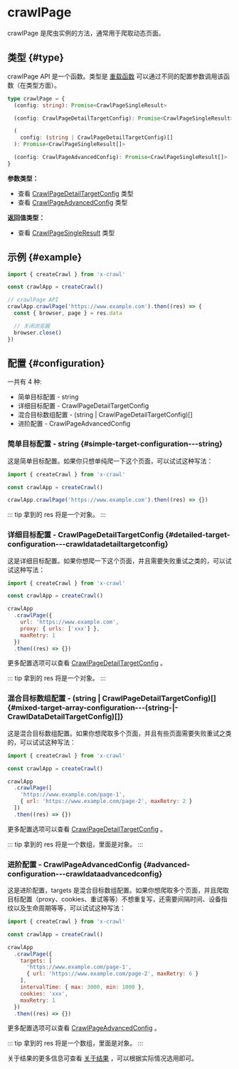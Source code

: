# crawlPage

crawlPage 是爬虫实例的方法，通常用于爬取动态页面。

## 类型 {#type}

crawlPage API 是一个函数。类型是 [重载函数](https://www.typescriptlang.org/docs/handbook/2/functions.html#function-overloads) 可以通过不同的配置参数调用该函数（在类型方面）。

```ts
type crawlPage = {
  (config: string): Promise<CrawlPageSingleResult>

  (config: CrawlPageDetailTargetConfig): Promise<CrawlPageSingleResult>

  (
    config: (string | CrawlPageDetailTargetConfig)[]
  ): Promise<CrawlPageSingleResult[]>

  (config: CrawlPageAdvancedConfig): Promise<CrawlPageSingleResult[]>
}
```

**参数类型：**

- 查看 [CrawlPageDetailTargetConfig](/cn/type/crawl-page#crawlpagedetailtargetconfig) 类型
- 查看 [CrawlPageAdvancedConfig](/cn/type/crawl-page#crawlpageadvancedconfig) 类型

**返回值类型：**

- 查看 [CrawlPageSingleResult](/cn/type/crawl-page#crawlpagesingleresult) 类型

## 示例 {#example}

```js
import { createCrawl } from 'x-crawl'

const crawlApp = createCrawl()

// crawlPage API
crawlApp.crawlPage('https://www.example.com').then((res) => {
  const { browser, page } = res.data

  // 关闭浏览器
  browser.close()
})
```

## 配置 {#configuration}

一共有 4 种:

- 简单目标配置 - string
- 详细目标配置 - CrawlPageDetailTargetConfig
- 混合目标数组配置 - (string | CrawlPageDetailTargetConfig)[]
- 进阶配置 - CrawlPageAdvancedConfig

### 简单目标配置 - string {#simple-target-configuration---string}

这是简单目标配置。如果你只想单纯爬一下这个页面，可以试试这种写法：

```js
import { createCrawl } from 'x-crawl'

const crawlApp = createCrawl()

crawlApp.crawlPage('https://www.example.com').then((res) => {})
```

::: tip
拿到的 res 将是一个对象。
:::

### 详细目标配置 - CrawlPageDetailTargetConfig {#detailed-target-configuration---crawldatadetailtargetconfig}

这是详细目标配置。如果你想爬一下这个页面，并且需要失败重试之类的，可以试试这种写法：

```js
import { createCrawl } from 'x-crawl'

const crawlApp = createCrawl()

crawlApp
  .crawlPage({
    url: 'https://www.example.com',
    proxy: { urls: ['xxx'] },
    maxRetry: 1
  })
  .then((res) => {})
```

更多配置选项可以查看 [CrawlPageDetailTargetConfig](/cn/type/crawl-page#crawlpagedetailtargetconfig) 。

::: tip
拿到的 res 将是一个对象。
:::

### 混合目标数组配置 - (string | CrawlPageDetailTargetConfig)[] {#mixed-target-array-configuration---(string-|-CrawlDataDetailTargetConfig)[]}

这是混合目标数组配置。如果你想爬取多个页面，并且有些页面需要失败重试之类的，可以试试这种写法：

```js
import { createCrawl } from 'x-crawl'

const crawlApp = createCrawl()

crawlApp
  .crawlPage([
    'https://www.example.com/page-1',
    { url: 'https://www.example.com/page-2', maxRetry: 2 }
  ])
  .then((res) => {})
```

更多配置选项可以查看 [CrawlPageDetailTargetConfig](/cn/type/crawl-page#crawlpagedetailtargetconfig) 。

::: tip
拿到的 res 将是一个数组，里面是对象。
:::

### 进阶配置 - CrawlPageAdvancedConfig {#advanced-configuration---crawldataadvancedconfig}

这是进阶配置，targets 是混合目标数组配置。如果你想爬取多个页面，并且爬取目标配置（proxy、cookies、重试等等）不想重复写，还需要间隔时间、设备指纹以及生命周期等等，可以试试这种写法：

```js
import { createCrawl } from 'x-crawl'

const crawlApp = createCrawl()

crawlApp
  .crawlPage({
    targets: [
      'https://www.example.com/page-1',
      { url: 'https://www.example.com/page-2', maxRetry: 6 }
    ],
    intervalTime: { max: 3000, min: 1000 },
    cookies: 'xxx',
    maxRetry: 1
  })
  .then((res) => {})
```

更多配置选项可以查看 [CrawlPageAdvancedConfig](/cn/type/crawl-page#crawlpageadvancedconfig) 。

::: tip
拿到的 res 将是一个数组，里面是对象。
:::

关于结果的更多信息可查看 [关于结果](/cn/guide/results#关于结果) ，可以根据实际情况选用即可。
